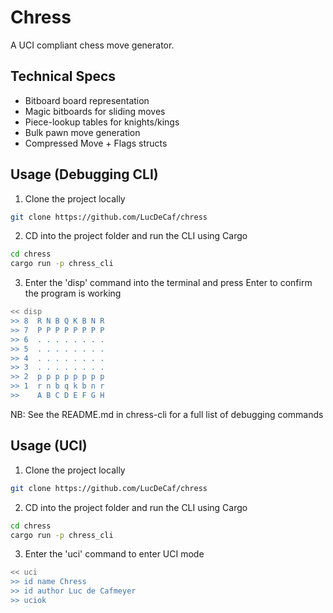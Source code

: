 # Chress

A UCI compliant chess move generator.

## Technical Specs

- Bitboard board representation
- Magic bitboards for sliding moves
- Piece-lookup tables for knights/kings
- Bulk pawn move generation
- Compressed Move + Flags structs

## Usage (Debugging CLI)

1. Clone the project locally

```sh
git clone https://github.com/LucDeCaf/chress
```

2. CD into the project folder and run the CLI using Cargo

```sh
cd chress
cargo run -p chress_cli
```

3. Enter the 'disp' command into the terminal and press Enter to confirm the program is working

```sh
<< disp
>> 8  R N B Q K B N R
>> 7  P P P P P P P P
>> 6  . . . . . . . .
>> 5  . . . . . . . .
>> 4  . . . . . . . .
>> 3  . . . . . . . .
>> 2  p p p p p p p p
>> 1  r n b q k b n r
>>    A B C D E F G H
```

NB: See the README.md in chress-cli for a full list of debugging commands

## Usage (UCI)

1. Clone the project locally

```sh
git clone https://github.com/LucDeCaf/chress
```

2. CD into the project folder and run the CLI using Cargo

```sh
cd chress
cargo run -p chress_cli
```

3. Enter the 'uci' command to enter UCI mode

```sh
<< uci
>> id name Chress
>> id author Luc de Cafmeyer
>> uciok
```
